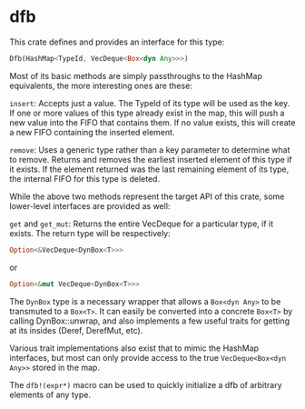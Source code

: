 # dfb

This crate defines and provides an interface for this type: 
```rust 
Dfb(HashMap<TypeId, VecDeque<Box<dyn Any>>>)
```
Most of its basic methods are simply passthroughs to the HashMap equivalents, the more interesting ones are these:

`insert`: Accepts just a value. The TypeId of its type will be used as the key. If one or more values of this type already exist in the map, this will push a new value into the FIFO that contains them. If no value exists, this will create a new FIFO containing the inserted element.

`remove`: Uses a generic type rather than a key parameter to determine what to remove. Returns and removes the earliest inserted element of this type if it exists. If the element returned was the last remaining element of its type, the internal FIFO for this type is deleted.

While the above two methods represent the target API of this crate, some lower-level interfaces are provided as well:

`get` and `get_mut`: Returns the entire VecDeque for a particular type, if it exists. The return type will be respectively:
```rust
Option<&VecDeque<DynBox<T>>> 
```
or
```rust
Option<&mut VecDeque<DynBox<T>>> 
```
The `DynBox` type is a necessary wrapper that allows a `Box<dyn Any>` to be transmuted to a `Box<T>`. It can easily be converted into a concrete `Box<T>` by calling DynBox::unwrap, and also implements a few useful traits for getting at its insides (Deref, DerefMut, etc).

Various trait implementations also exist that to mimic the HashMap interfaces, but most can only provide access to the true `VecDeque<Box<dyn Any>>` stored in the map.

The `dfb!(expr*)` macro can be used to quickly initialize a dfb of arbitrary elements of any type.
